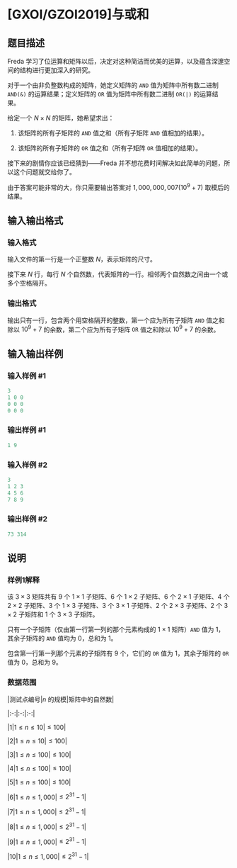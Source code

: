 # [GXOI/GZOI2019]与或和

## 题目描述

Freda 学习了位运算和矩阵以后，决定对这种简洁而优美的运算，以及蕴含深邃空间的结构进行更加深入的研究。

对于一个由非负整数构成的矩阵，她定义矩阵的 $\texttt{AND}$ 值为矩阵中所有数二进制 $\texttt{AND(\&)}$ 的运算结果；定义矩阵的 $\texttt{OR}$ 值为矩阵中所有数二进制 $\texttt{OR(|)}$ 的运算结果。

给定一个 $N \times N$ 的矩阵，她希望求出：

1. 该矩阵的所有子矩阵的 $\texttt{AND}$ 值之和（所有子矩阵 $\texttt{AND}$ 值相加的结果）。

2. 该矩阵的所有子矩阵的 $\texttt{OR}$ 值之和（所有子矩阵 $\texttt{OR}$ 值相加的结果）。

接下来的剧情你应该已经猜到——Freda 并不想花费时间解决如此简单的问题，所以这个问题就交给你了。

由于答案可能非常的大，你只需要输出答案对 $1,000,000,007 (10^9 + 7)$ 取模后的结果。

## 输入输出格式

### 输入格式

输入文件的第一行是一个正整数 $N$，表示矩阵的尺寸。

接下来 $N$ 行，每行 $N$ 个自然数，代表矩阵的一行。相邻两个自然数之间由一个或多个空格隔开。

### 输出格式

输出只有一行，包含两个用空格隔开的整数，第一个应为所有子矩阵 $\texttt{AND}$ 值之和除以 $10^9 + 7$ 的余数，第二个应为所有子矩阵 $\texttt{OR}$ 值之和除以 $10^9 + 7$ 的余数。

## 输入输出样例

### 输入样例 #1

```cpp
3
1 0 0
0 0 0
0 0 0
```


### 输出样例 #1

```cpp
1 9
```


### 输入样例 #2

```cpp
3
1 2 3
4 5 6
7 8 9
```


### 输出样例 #2

```cpp
73 314
```


## 说明

### 样例1解释

该 $3 \times 3$ 矩阵共有 $9$ 个 $1 \times 1$ 子矩阵、$6$ 个 $1 \times 2$ 子矩阵、$6$ 个 $2 \times 1$ 子矩阵、$4$ 个 $2 \times 2$ 子矩阵、3 个 $1 \times 3$ 子矩阵、$3$ 个 $3 \times 1$ 子矩阵、$2$ 个 $2 \times 3$ 子矩阵、$2$ 个 $3 \times 2$ 子矩阵和 $1$ 个 $3 \times 3$ 子矩阵。

只有一个子矩阵（仅由第一行第一列的那个元素构成的 $1 \times 1$ 矩阵）$\texttt{AND}$ 值为 $1$，其余子矩阵的 $\texttt{AND}$ 值均为 $0$，总和为 $1$。

包含第一行第一列那个元素的子矩阵有 $9$ 个，它们的 $\texttt{OR}$ 值为 $1$，其余子矩阵的 $\texttt{OR}$ 值为 $0$，总和为 $9$。

### 数据范围

|测试点编号|$n$ 的规模|矩阵中的自然数|

|:-:|:-:|:-:|

|$1$|$1 \le n \le 10$|$\le 100$|

|$2$|$1 \le n \le 10$|$\le 100$|

|$3$|$1 \le n \le 100$|$\le 100$|

|$4$|$1 \le n \le 100$|$\le 100$|

|$5$|$1 \le n \le 100$|$\le 100$|

|$6$|$1 \le n \le 1,000$|$\le 2^{31} - 1$|

|$7$|$1 \le n \le 1,000$|$\le 2^{31} - 1$|

|$8$|$1 \le n \le 1,000$|$\le 2^{31} - 1$|

|$9$|$1 \le n \le 1,000$|$\le 2^{31} - 1$|

|$10$|$1 \le n \le 1,000$|$\le 2^{31} - 1$|

